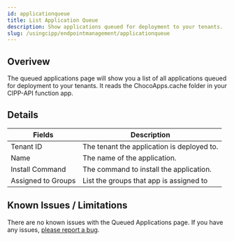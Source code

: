 ```yaml
---
id: applicationqueue
title: List Application Queue
description: Show applications queued for deployment to your tenants.
slug: /usingcipp/endpointmanagement/applicationqueue
---
```


## Overivew 

The queued applications page will show you a list of all applications queued for deployment to your tenants. It reads the ChocoApps.cache folder in your CIPP-API function app.

## Details

|  Fields                    | Description                                                    |
| -------------------------- | -------------------------------------------------------------- |
| Tenant ID                  | The tenant the application is deployed to.                     |
| Name                       | The name of the application.                                   |
| Install Command            | The command to install the application.                        |
| Assigned to Groups         | List the groups that app is assigned to                        |

## Known Issues / Limitations

There are no known issues with the Queued Applications page. If you have any issues, [please report a bug](https://github.com/KelvinTegelaar/CIPP/issues/new?assignees=&labels=&template=bug_report.md&title=BUG%3A+).
